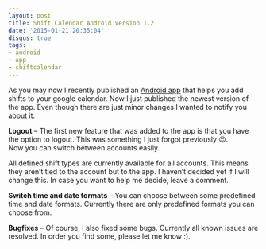 ```yaml
---
layout: post
title: Shift Calendar Android Version 1.2
date: '2015-01-21 20:35:04'
disqus: true
tags:
- android
- app
- shiftcalendar
---
```



As you may now I recently published an [Android app](https://play.google.com/store/apps/details?id=net.devcouch.shiftcalendar "ShiftCalendar Android app") that helps you add shifts to your google calendar. Now I just published the newest version of the app. Even though there are just minor changes I wanted to notify you about it.

**Logout** – The first new feature that was added to the app is that you have the option to logout. This was something I just forgot previously :wink:. Now you can switch between accounts easily.

All defined shift types are currently available for all accounts. This means they aren’t tied to the account but to the app. I haven’t decided yet if I will change this. In case you want to help me decide, leave a comment.

**Switch time and date formats** – You can choose between some predefined time and date formats. Currently there are only predefined formats you can choose from.

**Bugfixes** – Of course, I also fixed some bugs. Currently all known issues are resolved. In order you find some, please let me know :).
